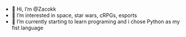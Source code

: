 - 👋 Hi, I’m @Zacokk
- 👀 I’m interested in space, star wars, cRPGs, esports
- 🌱 I’m currently starting to learn programing and i chose Python as my fist language
